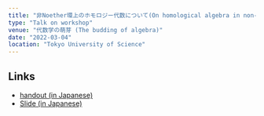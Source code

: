 ```yaml
---
title: "非Noether環上のホモロジー代数について(On homological algebra in non-Noetherian cases)"
type: "Talk on workshop"
venue: "代数学の萌芽 (The budding of algebra)"
date: "2022-03-04"
location: "Tokyo University of Science"
---
```


## Links
- [handout (in Japanese)](/files/22-03-04/slide_handout.pdf)
- [Slide (in Japanese)](/files/22-03-04/slide.pdf)
